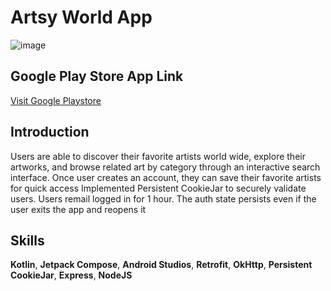 # Artsy World App

![image](https://github.com/user-attachments/assets/8ca8c710-0ad2-4f76-be81-7c8340f9f097)

## Google Play Store App Link
[Visit Google Playstore](https://play.google.com/store/apps/details?id=com.tejaskangod.artsymobileapp&pcampaignid=web_share)

## Introduction
Users are able to discover their favorite artists world wide, explore their artworks, and browse related art by category through an interactive search interface. 
Once user creates an account, they can save their favorite artists for quick access
Implemented Persistent CookieJar to securely validate users. Users remail logged in for 1 hour. The auth state persists even if the user exits the app and reopens it

## Skills

**Kotlin**,
**Jetpack Compose**,
**Android Studios**,
**Retrofit**,
**OkHttp**,
**Persistent CookieJar**,
**Express**,
**NodeJS**

